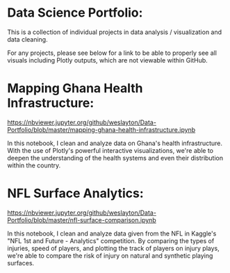 # Data Science Portfolio:
This is a collection of individual projects in data analysis / visualization and data cleaning.

For any projects, please see below for a link to be able to properly see all visuals including Plotly outputs, which are not viewable within GitHub.

# Mapping Ghana Health Infrastructure: 
https://nbviewer.jupyter.org/github/weslayton/Data-Portfolio/blob/master/mapping-ghana-health-infrastructure.ipynb

In this notebook, I clean and analyze data on Ghana's health infrastructure. With the use of Plotly's powerful interactive visualizations, we're able to deepen the understanding of the health systems and even their distribution within the country.

# NFL Surface Analytics:
https://nbviewer.jupyter.org/github/weslayton/Data-Portfolio/blob/master/nfl-surface-comparison.ipynb

In this notebook, I clean and analyze data given from the NFL in Kaggle's "NFL 1st and Future - Analytics" competition. By comparing the types of injuries, speed of players, and plotting the track of players on injury plays, we're able to compare the risk of injury on natural and synthetic playing surfaces.
